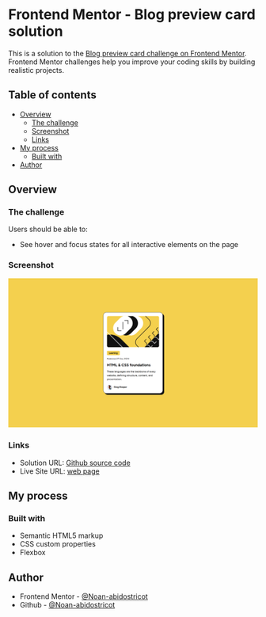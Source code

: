 # Frontend Mentor - Blog preview card solution

This is a solution to the [Blog preview card challenge on Frontend Mentor](https://www.frontendmentor.io/challenges/blog-preview-card-ckPaj01IcS). Frontend Mentor challenges help you improve your coding skills by building realistic projects. 

## Table of contents

- [Overview](#overview)
  - [The challenge](#the-challenge)
  - [Screenshot](#screenshot)
  - [Links](#links)
- [My process](#my-process)
  - [Built with](#built-with)
- [Author](#author)



## Overview

### The challenge

Users should be able to:

- See hover and focus states for all interactive elements on the page

### Screenshot

![](./image-preview.png)


### Links

- Solution URL: [Github source code](https://github.com/Noan-abidostricot/Blog-preview-card)
- Live Site URL: [web page](https://noan-abidostricot.github.io/Blog-preview-card/)

## My process

### Built with

- Semantic HTML5 markup
- CSS custom properties
- Flexbox



## Author

- Frontend Mentor - [@Noan-abidostricot](https://www.frontendmentor.io/profile/Noan-abidostricot)
- Github - [@Noan-abidostricot](https://github.com/Noan-abidostricot)
